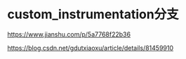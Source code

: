 # custom_instrumentation分支

https://www.jianshu.com/p/5a7768f22b36

https://blog.csdn.net/gdutxiaoxu/article/details/81459910